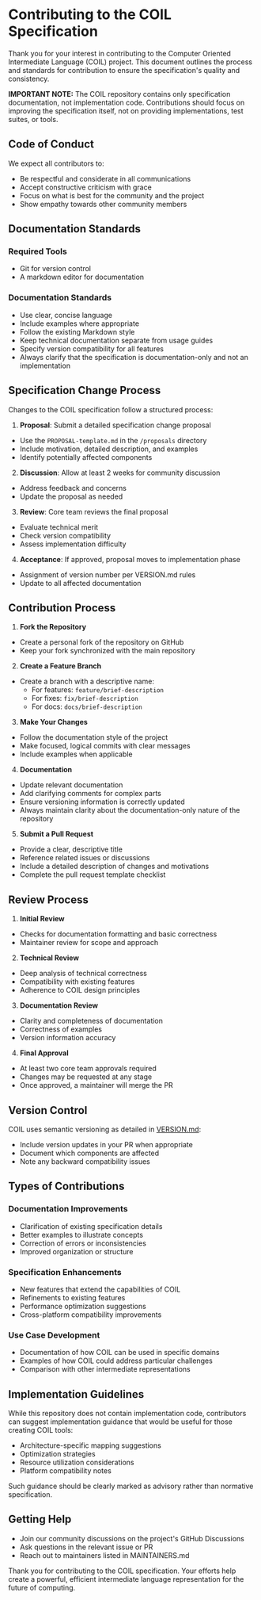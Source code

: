 # Contributing to the COIL Specification

Thank you for your interest in contributing to the Computer Oriented Intermediate Language (COIL) project. This document outlines the process and standards for contribution to ensure the specification's quality and consistency.

**IMPORTANT NOTE:** The COIL repository contains only specification documentation, not implementation code. Contributions should focus on improving the specification itself, not on providing implementations, test suites, or tools.

## Code of Conduct

We expect all contributors to:
  - Be respectful and considerate in all communications
  - Accept constructive criticism with grace
  - Focus on what is best for the community and the project
  - Show empathy towards other community members

## Documentation Standards

### Required Tools
  - Git for version control
  - A markdown editor for documentation

### Documentation Standards
  - Use clear, concise language
  - Include examples where appropriate
  - Follow the existing Markdown style
  - Keep technical documentation separate from usage guides
  - Specify version compatibility for all features
  - Always clarify that the specification is documentation-only and not an implementation

## Specification Change Process

Changes to the COIL specification follow a structured process:

1. **Proposal**: Submit a detailed specification change proposal
  - Use the `PROPOSAL-template.md` in the `/proposals` directory
  - Include motivation, detailed description, and examples
  - Identify potentially affected components

2. **Discussion**: Allow at least 2 weeks for community discussion
  - Address feedback and concerns
  - Update the proposal as needed

3. **Review**: Core team reviews the final proposal
  - Evaluate technical merit
  - Check version compatibility
  - Assess implementation difficulty

4. **Acceptance**: If approved, proposal moves to implementation phase
  - Assignment of version number per VERSION.md rules
  - Update to all affected documentation

## Contribution Process

1. **Fork the Repository**
  - Create a personal fork of the repository on GitHub
  - Keep your fork synchronized with the main repository

2. **Create a Feature Branch**
  - Create a branch with a descriptive name:
    - For features: `feature/brief-description`
    - For fixes: `fix/brief-description`
    - For docs: `docs/brief-description`

3. **Make Your Changes**
  - Follow the documentation style of the project
  - Make focused, logical commits with clear messages
  - Include examples when applicable

4. **Documentation**
  - Update relevant documentation
  - Add clarifying comments for complex parts
  - Ensure versioning information is correctly updated
  - Always maintain clarity about the documentation-only nature of the repository

5. **Submit a Pull Request**
  - Provide a clear, descriptive title
  - Reference related issues or discussions
  - Include a detailed description of changes and motivations
  - Complete the pull request template checklist

## Review Process

1. **Initial Review**
  - Checks for documentation formatting and basic correctness
  - Maintainer review for scope and approach

2. **Technical Review**
  - Deep analysis of technical correctness
  - Compatibility with existing features
  - Adherence to COIL design principles

3. **Documentation Review**
  - Clarity and completeness of documentation
  - Correctness of examples
  - Version information accuracy

4. **Final Approval**
  - At least two core team approvals required
  - Changes may be requested at any stage
  - Once approved, a maintainer will merge the PR

## Version Control

COIL uses semantic versioning as detailed in [VERSION.md](./VERSION.md):

- Include version updates in your PR when appropriate
- Document which components are affected
- Note any backward compatibility issues

## Types of Contributions

### Documentation Improvements
- Clarification of existing specification details
- Better examples to illustrate concepts
- Correction of errors or inconsistencies
- Improved organization or structure

### Specification Enhancements
- New features that extend the capabilities of COIL
- Refinements to existing features
- Performance optimization suggestions
- Cross-platform compatibility improvements

### Use Case Development
- Documentation of how COIL can be used in specific domains
- Examples of how COIL could address particular challenges
- Comparison with other intermediate representations

## Implementation Guidelines

While this repository does not contain implementation code, contributors can suggest implementation guidance that would be useful for those creating COIL tools:

- Architecture-specific mapping suggestions
- Optimization strategies
- Resource utilization considerations
- Platform compatibility notes

Such guidance should be clearly marked as advisory rather than normative specification.

## Getting Help

- Join our community discussions on the project's GitHub Discussions
- Ask questions in the relevant issue or PR
- Reach out to maintainers listed in MAINTAINERS.md

Thank you for contributing to the COIL specification. Your efforts help create a powerful, efficient intermediate language representation for the future of computing.